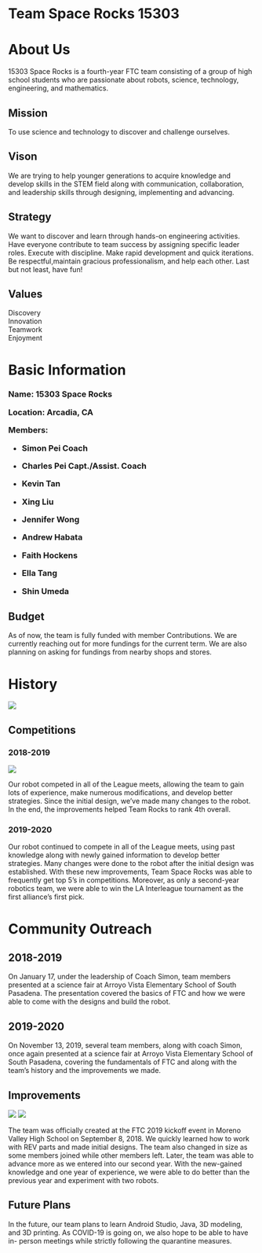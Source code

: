 

<h1>Team Space Rocks 15303</h1>

<h1>About Us</h1>
  <p>
    15303 Space Rocks is a fourth-year FTC team consisting of a group of high school students who are passionate about robots, science, technology,       engineering, and mathematics. 
  </p>

<h2>Mission</h2>
  <p>
    To use science and technology to discover and challenge ourselves.
  </p>

<h2>Vison</h2>
  <p>
      We are trying to help younger generations to acquire knowledge and develop skills in the STEM field along with communication, collaboration, and leadership skills through designing, implementing and advancing.
  </p>

<h2>Strategy</h2>
  <p>
      We want to discover and learn through hands-on engineering activities. Have everyone contribute to team success by assigning specific leader roles. Execute with discipline. Make rapid development and quick iterations. Be respectful,maintain gracious professionalism, and help each other. Last but not least, have fun!
  </p>

<h2>Values</h2>

  <p>
              Discovery
              <br>
              Innovation
              <br>
              Teamwork
              <br>
              Enjoyment
  </p>




<h1>Basic Information</h1>


<h3>
  Name:       15303 Space Rocks 

  Location:   Arcadia, CA

  Members: 

  - Simon Pei			  Coach

  - Charles Pei		          Capt./Assist. Coach

  - Kevin Tan			

  - Xing Liu

  - Jennifer Wong	

  - Andrew Habata		

  - Faith Hockens

  - Ella Tang

  - Shin Umeda

</h3>  


<h2>Budget</h2>
    <p>
    As of now, the team is fully funded with member 
    Contributions. We are currently reaching out for
    more fundings for the current term. We are also
    planning on asking for fundings from nearby shops
    and stores.
    </p>


<h1>History</h1>
<img src="history-1.png" > 

<h2>Competitions</h2>

<h3>2018-2019</h3>
<img src= "2018-2019-1.png" >
  <p> 
    Our robot competed in all of the League meets, allowing the team to gain lots of experience, make numerous modifications, and develop better strategies. Since the        initial design, we’ve made many changes to the robot. In the end, the improvements helped Team Rocks to rank 4th overall. 
  </p>

<h3>2019-2020</h3>
     <p>
      Our robot continued to compete 
      in all of the League meets, using past knowledge along with newly gained information to develop better strategies. Many changes were done to the robot after the         initial design was established. With these new improvements, Team Space Rocks was able to frequently get top 5’s in competitions. Moreover, as only a second-year         robotics team, we were able to win the LA Interleague tournament as the first alliance’s first pick.
      </p>

<h1>Community Outreach</h1>


<h2>2018-2019</h2>
  <p>
    On January 17, under the leadership of Coach Simon, team members presented at a science fair at Arroyo Vista Elementary School of South Pasadena. The presentation       covered the basics of FTC and how we were able to come with the designs and build the robot. 
  </p>

<h2>2019-2020</h2>
  <p>
    On November 13, 2019, several team members, along with coach Simon, once again presented at a science fair at Arroyo Vista Elementary School of South Pasadena,           covering the fundamentals of FTC and along with the team’s history and the improvements we made. 
  </p>

<h2>Improvements</h2>
<img src= "improve-1.png" >
<img src= "improve-2.png" >

  <p>
    The team was officially created at the FTC 2019 kickoff event in Moreno Valley High School on September 8, 2018. We quickly learned how to work with REV parts and made initial designs. The team also changed in size as some members joined while other members left. Later, the team was able to advance more as we entered into our second year. With the new-gained knowledge and one year of experience, we were able to do better than the previous year and experiment with two robots. 
  </p>


<h2>Future Plans</h2>
 <p>
          In the future, our team plans to learn Android Studio, Java, 3D modeling, and 3D printing. As COVID-19 is going on, we also hope to be able to have in-                  person meetings while strictly following the quarantine measures.
  </p> 
